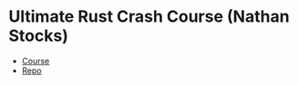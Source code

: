 # Ultimate Rust Crash Course (Nathan Stocks)

- [Course](https://www.udemy.com/course/ultimate-rust-crash-course/)
- [Repo](https://github.com/CleanCut/ultimate_rust_crash_course)
